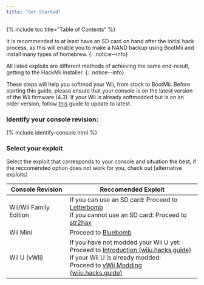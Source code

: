 ```yaml
---
title: "Get Started"
---
```


{% include toc title="Table of Contents" %}

It is recommended to at least have an SD card on hand after the initial hack process, as this will enable you to make a NAND backup using BootMii and install many types of homebrew.
{: .notice--info}

All listed exploits are different methods of achieving the same end-result, getting to the HackMii installer.
{: .notice--info}

These steps will help you softmod your Wii, from stock to BootMii. Before starting this guide, please ensure that your console is on the latest version of the Wii firmware (4.3). If your Wii is already softmodded but is on an older version, follow [this](update) guide to update to latest.

### Identify your console revision:

{% include identify-console.html %}<br>

### Select your exploit

Select the exploit that corresponds to your console and situation the best; if the reccomended option does not work for you, check out [alternative exploits]

| Console Revision  | Reccomended Exploit |
| ----------------- | ------------------- |
| Wii/Wii Family Edition  | If you can use an SD card: Proceed to [Letterbomb](letterbomb)<br> If you cannot use an SD card: Proceed to [str2hax](str2hax) |
| Wii Mini | Proceed to [Bluebomb](bluebomb) |
| Wii U (vWii)  | If you have not modded your Wii U yet:<br> Proceed to [Introduction (wiiu.hacks.guide)](https://wiiu.hacks.guide/#/)<br> If your Wii U is already modded:<br> Proceed to [vWii Modding (wiiu.hacks.guide)](https://wiiu.hacks.guide/#/vwii-modding) |
